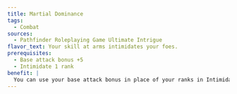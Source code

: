 ```yaml
---
title: Martial Dominance
tags:
  - Combat
sources:
  - Pathfinder Roleplaying Game Ultimate Intrigue
flavor_text: Your skill at arms intimidates your foes.
prerequisites:
  - Base attack bonus +5
  - Intimidate 1 rank
benefit: |
  You can use your base attack bonus in place of your ranks in Intimidate to determine your Intimidate skill bonus. When you confirm a critical hit against a creature, you can attempt an Intimidate check to demoralize that creature as an immediate action.
---
```


